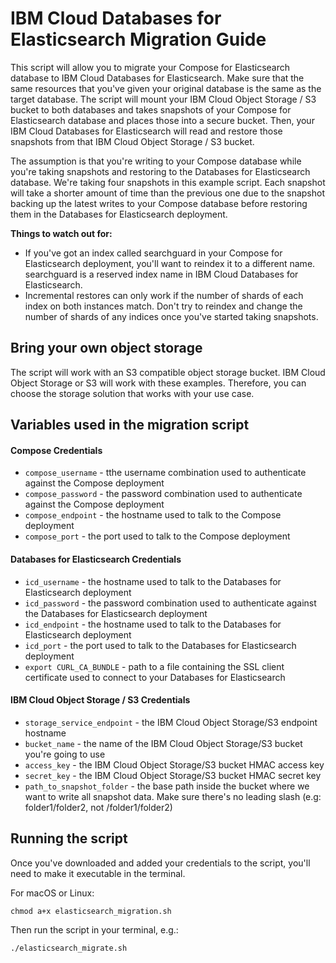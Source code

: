 # IBM Cloud Databases for Elasticsearch Migration Guide

This script will allow you to migrate your Compose for Elasticsearch database to IBM Cloud Databases for Elasticsearch. Make sure that the same resources that you've given your original database is the same as the target database. The script will mount your IBM Cloud Object Storage / S3 bucket to both databases and takes snapshots of your Compose for Elasticsearch database and places those into a secure bucket. Then, your IBM Cloud Databases for Elasticsearch will read and restore those snapshots from that IBM Cloud Object Storage / S3 bucket. 

The assumption is that you're writing to your Compose database while you're taking snapshots and restoring to the Databases for Elasticsearch database. We're taking four snapshots in this example script. Each snapshot will take a shorter amount of time than the previous one due to the snapshot backing up the latest writes to your Compose database before restoring them in the Databases for Elasticsearch deployment.

**Things to watch out for:**

- If you've got an index called searchguard in your Compose for Elasticsearch deployment, you'll want to reindex it to a different name. searchguard is a reserved index name in IBM Cloud Databases for Elasticsearch.
- Incremental restores can only work if the number of shards of each index on both instances match. Don't try to reindex and change the number of shards of any indices once you've started taking snapshots.

## Bring your own object storage

The script will work with an S3 compatible object storage bucket. IBM Cloud Object Storage or S3 will work with these examples. Therefore, you can choose the storage solution that works with your use case.

## Variables used in the migration script

#### Compose Credentials

- `compose_username` - tthe username combination used to authenticate against the Compose deployment
- `compose_password` - the password combination used to authenticate against the Compose deployment
- `compose_endpoint` - the hostname used to talk to the Compose deployment
- `compose_port` - the port used to talk to the Compose deployment

#### Databases for Elasticsearch Credentials

- `icd_username` - the hostname used to talk to the Databases for Elasticsearch deployment
- `icd_password` - the password combination used to authenticate against the Databases for Elasticsearch deployment
- `icd_endpoint` - the hostname used to talk to the Databases for Elasticsearch deployment
- `icd_port` - the port used to talk to the Databases for Elasticsearch deployment
- `export CURL_CA_BUNDLE` - path to a file containing the SSL client certificate used to connect to your Databases for Elasticsearch

#### IBM Cloud Object Storage / S3 Credentials

- `storage_service_endpoint` - the IBM Cloud Object Storage/S3 endpoint hostname
- `bucket_name` - the name of the IBM Cloud Object Storage/S3 bucket you're going to use
- `access_key` - the IBM Cloud Object Storage/S3 bucket HMAC access key
- `secret_key` - the IBM Cloud Object Storage/S3 bucket HMAC secret key
- `path_to_snapshot_folder` - the base path inside the bucket where we want to write all snapshot data. Make sure there's no leading slash (e.g: folder1/folder2, not /folder1/folder2)

## Running the script

Once you've downloaded and added your credentials to the script, you'll need to make it executable in the terminal. 

For macOS or Linux:

```shell
chmod a+x elasticsearch_migration.sh
```

Then run the script in your terminal, e.g.:

```shell
./elasticsearch_migrate.sh
```
